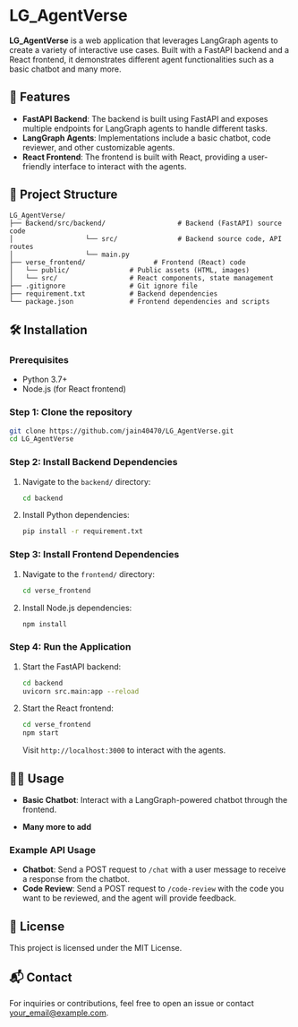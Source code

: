 
# LG_AgentVerse

**LG_AgentVerse** is a web application that leverages LangGraph agents to create a variety of interactive use cases. Built with a FastAPI backend and a React frontend, it demonstrates different agent functionalities such as a basic chatbot and many more.

## 🚀 Features

- **FastAPI Backend**: The backend is built using FastAPI and exposes multiple endpoints for LangGraph agents to handle different tasks.
- **LangGraph Agents**: Implementations include a basic chatbot, code reviewer, and other customizable agents.
- **React Frontend**: The frontend is built with React, providing a user-friendly interface to interact with the agents.

## 📁 Project Structure

```
LG_AgentVerse/
├── Backend/src/backend/                  # Backend (FastAPI) source code
│                  └── src/               # Backend source code, API routes
│                  └── main.py
├── verse_frontend/                 # Frontend (React) code
│   └── public/               # Public assets (HTML, images)
│   └── src/                  # React components, state management
├── .gitignore                # Git ignore file
├── requirement.txt           # Backend dependencies
└── package.json              # Frontend dependencies and scripts
```

## 🛠 Installation

### Prerequisites

- Python 3.7+
- Node.js (for React frontend)

### Step 1: Clone the repository

```bash
git clone https://github.com/jain40470/LG_AgentVerse.git
cd LG_AgentVerse
```

### Step 2: Install Backend Dependencies

1. Navigate to the `backend/` directory:
   
   ```bash
   cd backend
   ```

2. Install Python dependencies:

   ```bash
   pip install -r requirement.txt
   ```

### Step 3: Install Frontend Dependencies

1. Navigate to the `frontend/` directory:

   ```bash
   cd verse_frontend
   ```

2. Install Node.js dependencies:

   ```bash
   npm install
   ```

### Step 4: Run the Application

1. Start the FastAPI backend:

   ```bash
   cd backend
   uvicorn src.main:app --reload
   ```

2. Start the React frontend:

   ```bash
   cd verse_frontend
   npm start
   ```

   Visit `http://localhost:3000` to interact with the agents.

## 🧑‍💻 Usage

- **Basic Chatbot**: Interact with a LangGraph-powered chatbot through the frontend.
<!-- - **Code Reviewer**: Submit code snippets to get feedback and suggestions from the LangGraph agent. -->
- **Many more to add**

### Example API Usage

- **Chatbot**: Send a POST request to `/chat` with a user message to receive a response from the chatbot.
- **Code Review**: Send a POST request to `/code-review` with the code you want to be reviewed, and the agent will provide feedback.

## 📄 License

This project is licensed under the MIT License.

## 📬 Contact

For inquiries or contributions, feel free to open an issue or contact [your_email@example.com](mailto:your_email@example.com).
